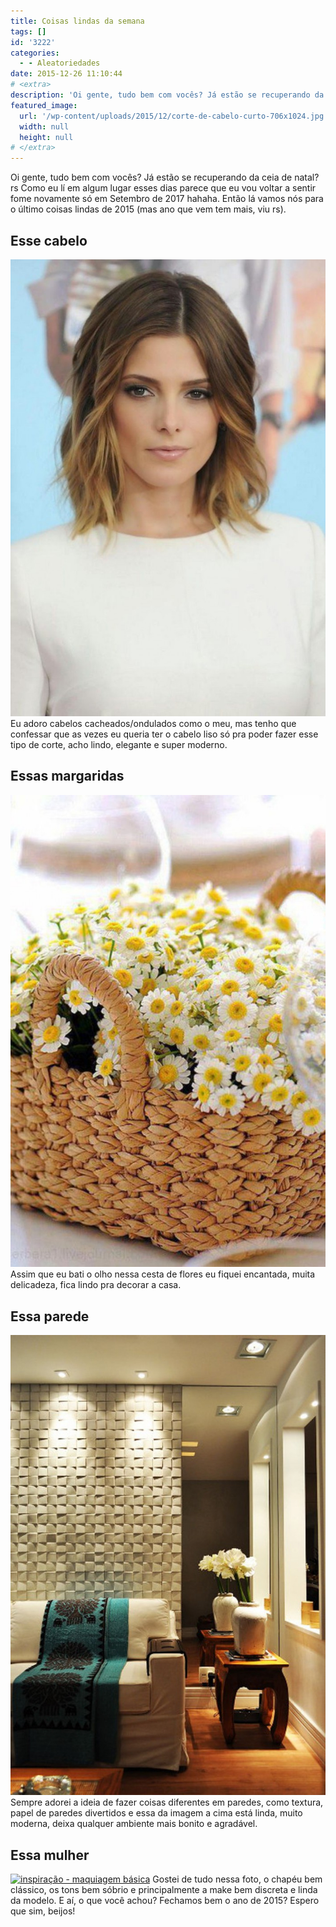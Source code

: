 ```yaml
---
title: Coisas lindas da semana
tags: []
id: '3222'
categories:
  - - Aleatoriedades
date: 2015-12-26 11:10:44
# <extra>
description: 'Oi gente, tudo bem com vocês? Já estão se recuperando da ceia de natal? rs Como eu lí em algum lugar esses dias parece que eu vou voltar a sentir fome novamente só em Setembro de 2017 hahaha. Então lá vamos nós para o último coisas lindas de 2015 (mas ano que vem tem mais, viu rs). Esse cabelo Eu adoro cabelos cacheados/ondulados como o meu, mas tenho que confessar que as vezes eu queria ter o cabelo liso só pra poder fazer esse tipo de corte, acho lindo, elegante e super moderno. Essas margaridas Assim que eu bati o olho nessa cesta de flores eu fiquei encantada, muita delicadeza, fica lindo pra decorar a casa. Essa parede Sempre adorei a ideia de fazer coisas diferentes em paredes, como textura, papel de paredes divertidos e essa da imagem a cima &hellip;'
featured_image: 
  url: '/wp-content/uploads/2015/12/corte-de-cabelo-curto-706x1024.jpg'
  width: null
  height: null
# </extra>
---
```


Oi gente, tudo bem com vocês? Já estão se recuperando da ceia de natal? rs Como eu lí em algum lugar esses dias parece que eu vou voltar a sentir fome novamente só em Setembro de 2017 hahaha. Então lá vamos nós para o último coisas lindas de 2015 (mas ano que vem tem mais, viu rs).

## Esse cabelo

[![como cortar o cabelo curto](/wp-content/uploads/2015/12/corte-de-cabelo-curto-706x1024.jpg)](/wp-content/uploads/2015/12/corte-de-cabelo-curto.jpg) Eu adoro cabelos cacheados/ondulados como o meu, mas tenho que confessar que as vezes eu queria ter o cabelo liso só pra poder fazer esse tipo de corte, acho lindo, elegante e super moderno.

## Essas margaridas

[![decoração com flores - cesta de margaridas ](/wp-content/uploads/2015/12/cesta-de-margarida-683x1024.jpg)](/wp-content/uploads/2015/12/cesta-de-margarida.jpg) Assim que eu bati o olho nessa cesta de flores eu fiquei encantada, muita delicadeza, fica lindo pra decorar a casa.

## Essa parede

[![parede com textura ](/wp-content/uploads/2015/12/decoração-paredes-diferentes-701x1024.jpg)](/wp-content/uploads/2015/12/decoração-paredes-diferentes.jpg) Sempre adorei a ideia de fazer coisas diferentes em paredes, como textura, papel de paredes divertidos e essa da imagem a cima está linda, muito moderna, deixa qualquer ambiente mais bonito e agradável.

## Essa mulher

[![inspiração - maquiagem básica ](/wp-content/uploads/2015/12/maquiagem-básica-tons-sobrios-look-683x1024.jpg)](/wp-content/uploads/2015/12/maquiagem-básica-tons-sobrios-look.jpg) Gostei de tudo nessa foto, o chapéu bem clássico, os tons bem sóbrio e principalmente a make bem discreta e linda da modelo. E aí, o que você achou? Fechamos bem o ano de 2015? Espero que sim, beijos!

